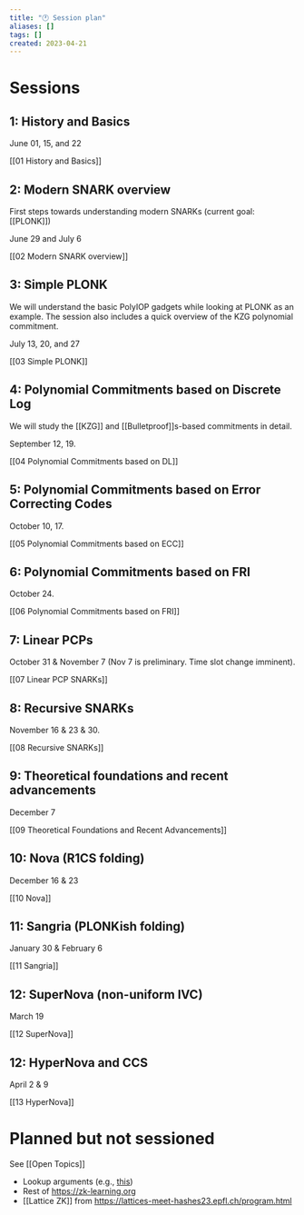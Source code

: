 ```yaml
---
title: "🕐 Session plan"
aliases: []
tags: []
created: 2023-04-21
---
```


# Sessions
## 1: History and Basics
June 01, 15, and 22

[[01 History and Basics]]

## 2: Modern SNARK overview
First steps towards understanding modern SNARKs (current goal: [[PLONK]])

June 29 and July 6

[[02 Modern SNARK overview]]

## 3: Simple PLONK
We will understand the basic PolyIOP gadgets while looking at PLONK as an example. The session also includes a quick overview of the KZG polynomial commitment. 

July 13, 20, and 27

[[03 Simple PLONK]]

## 4: Polynomial Commitments based on Discrete Log
We will study the [[KZG]] and [[Bulletproof]]s-based commitments in detail. 

September 12, 19.

[[04 Polynomial Commitments based on DL]]

## 5: Polynomial Commitments based on Error Correcting Codes
October 10, 17.

[[05 Polynomial Commitments based on ECC]]

## 6: Polynomial Commitments based on FRI
October 24.

[[06 Polynomial Commitments based on FRI]]

## 7: Linear PCPs
October 31 & November 7 (Nov 7 is preliminary. Time slot change imminent).

[[07 Linear PCP SNARKs]]

## 8: Recursive SNARKs
November 16 & 23 & 30. 

[[08 Recursive SNARKs]]

## 9: Theoretical foundations and recent advancements
December 7

[[09 Theoretical Foundations and Recent Advancements]]

## 10: Nova (R1CS folding)
December 16 & 23

[[10 Nova]]

## 11: Sangria (PLONKish folding)
January 30 & February 6

[[11 Sangria]]

## 12: SuperNova (non-uniform IVC)
March 19

[[12 SuperNova]]

## 12: HyperNova and CCS
April 2 & 9

[[13 HyperNova]]


# Planned but not sessioned
See [[Open Topics]]
- Lookup arguments (e.g., [this](https://www.youtube.com/watch?v=uGjbczKGm4s&list=PL8Vt-7cSFnw1gx51WHRgAtioVqAjzMS1w&index=12))
- Rest of https://zk-learning.org
- [[Lattice ZK]] from https://lattices-meet-hashes23.epfl.ch/program.html
